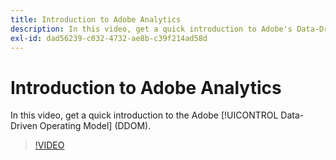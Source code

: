 ```yaml
---
title: Introduction to Adobe Analytics
description: In this video, get a quick introduction to Adobe's Data-Driven Operating Model (DDOM).
exl-id: dad56239-c032-4732-ae8b-c39f214ad58d
---
```

# Introduction to Adobe Analytics

In this video, get a quick introduction to the Adobe [!UICONTROL Data-Driven Operating Model] (DDOM). 

>[!VIDEO](https://video.tv.adobe.com/v/41690)
